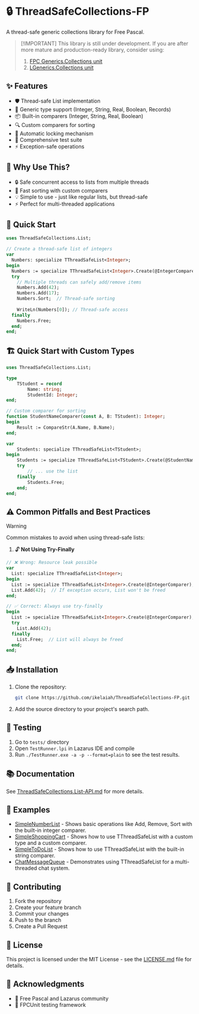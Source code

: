 # 🔒 ThreadSafeCollections-FP

A thread-safe generic collections library for Free Pascal.

> [!IMPORTANT] This library is still under development. 
> If you are after more mature and production-ready library, consider using:
> 
> 1. [FPC Generics.Collections unit](https://gitlab.com/freepascal.org/fpc/source/-/blob/main/packages/rtl-generics/src/generics.collections.pas)
> 2. [LGenerics.Collections unit](https://github.com/avk959/LGenerics)

## ✨ Features

- 🛡️ Thread-safe List implementation
- 🚀 Generic type support (Integer, String, Real, Boolean, Records)
- 📦 Built-in comparers (Integer, String, Real, Boolean)
- 🔍 Custom comparers for sorting
- 🔐 Automatic locking mechanism
- 🧪 Comprehensive test suite
- ⚡ Exception-safe operations

## 🎯 Why Use This?

- 🔒 Safe concurrent access to lists from multiple threads
- 🚀 Fast sorting with custom comparers
- 💡 Simple to use - just like regular lists, but thread-safe
- ⚡ Perfect for multi-threaded applications

## 🚀 Quick Start

```pascal
uses ThreadSafeCollections.List;

// Create a thread-safe list of integers
var
  Numbers: specialize TThreadSafeList<Integer>;
begin
  Numbers := specialize TThreadSafeList<Integer>.Create(@IntegerComparer);
  try
    // Multiple threads can safely add/remove items
    Numbers.Add(42);
    Numbers.Add(17);
    Numbers.Sort;  // Thread-safe sorting
    
    WriteLn(Numbers[0]); // Thread-safe access
  finally
    Numbers.Free;
  end;
end;
```

## 🏗️ Quick Start with Custom Types

```pascal
uses ThreadSafeCollections.List;

type
    TStudent = record
        Name: string;
        StudentId: Integer;
end;

// Custom comparer for sorting
function StudentNameComparer(const A, B: TStudent): Integer;
begin
    Result := CompareStr(A.Name, B.Name);
end;

var
    Students: specialize TThreadSafeList<TStudent>;
begin
    Students := specialize TThreadSafeList<TStudent>.Create(@StudentNameComparer);
    try 
        // ... use the list
    finally
        Students.Free;
    end;
end;
```

## ⚠️ Common Pitfalls and Best Practices

> [!WARNING]
> Common mistakes to avoid when using thread-safe lists:

1. 🔓 **Not Using Try-Finally**
```pascal
// ❌ Wrong: Resource leak possible
var
  List: specialize TThreadSafeList<Integer>;
begin
  List := specialize TThreadSafeList<Integer>.Create(@IntegerComparer);
  List.Add(42);  // If exception occurs, List won't be freed
end;

// ✅ Correct: Always use try-finally
begin
  List := specialize TThreadSafeList<Integer>.Create(@IntegerComparer);
  try
    List.Add(42);
  finally
    List.Free;  // List will always be freed
  end;
end;
```


## 📥 Installation

1. Clone the repository:
   ```bash
   git clone https://github.com/ikelaiah/ThreadSafeCollections-FP.git
   ```
2. Add the source directory to your project's search path.


## 🧪 Testing

1. Go to `tests/` directory
2. Open `TestRunner.lpi` in Lazarus IDE and compile
3. Run `./TestRunner.exe -a -p --format=plain` to see the test results.

## 📚 Documentation

See [ThreadSafeCollections.List-API.md](docs/ThreadSafeCollections.List-API.md) for more details.   

## 📁 Examples

- [SimpleNumberList](examples/SimpleNumberList/SimpleNumberList.lpr) - Shows basic operations like Add, Remove, Sort with the built-in integer comparer.
- [SimpleShoppingCart](examples/SimpleShoppingCart/SimpleShoppingCart.lpr) - Shows how to use TThreadSafeList with a custom type and a custom comparer.
- [SimpleToDoList](examples/SimpleToDoList/SimpleToDoList.lpr) - Shows how to use TThreadSafeList with the built-in string comparer.   
- [ChatMessageQueue](examples/ChatMessageQueue/ChatMessageQueue.lpr) - Demonstrates using TThreadSafeList for a multi-threaded chat system.

## 🤝 Contributing

1. Fork the repository
2. Create your feature branch
3. Commit your changes
4. Push to the branch
5. Create a Pull Request

## 📄 License

This project is licensed under the MIT License - see the [LICENSE.md](LICENSE.md) file for details.

## 👏 Acknowledgments

- 🎯 Free Pascal and Lazarus community
- 🧪 FPCUnit testing framework